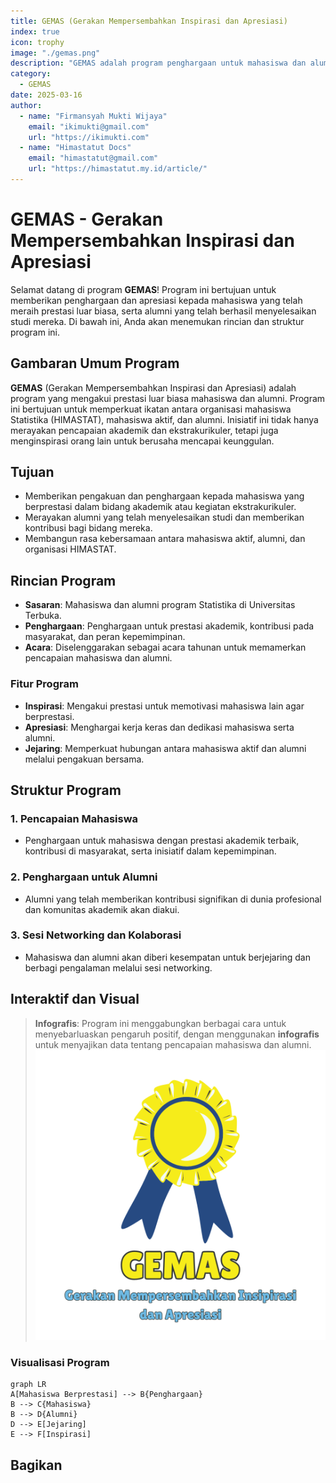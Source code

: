 ```yaml
--- 
title: GEMAS (Gerakan Mempersembahkan Inspirasi dan Apresiasi)
index: true
icon: trophy
image: "./gemas.png"
description: "GEMAS adalah program penghargaan untuk mahasiswa dan alumni yang berprestasi di Universitas Terbuka."
category:
  - GEMAS
date: 2025-03-16
author:
  - name: "Firmansyah Mukti Wijaya"
    email: "ikimukti@gmail.com"
    url: "https://ikimukti.com"
  - name: "Himastatut Docs"
    email: "himastatut@gmail.com"
    url: "https://himastatut.my.id/article/"
--- 
```


# GEMAS - Gerakan Mempersembahkan Inspirasi dan Apresiasi

Selamat datang di program **GEMAS**! Program ini bertujuan untuk memberikan penghargaan dan apresiasi kepada mahasiswa yang telah meraih prestasi luar biasa, serta alumni yang telah berhasil menyelesaikan studi mereka. Di bawah ini, Anda akan menemukan rincian dan struktur program ini.

## Gambaran Umum Program

**GEMAS** (Gerakan Mempersembahkan Inspirasi dan Apresiasi) adalah program yang mengakui prestasi luar biasa mahasiswa dan alumni. Program ini bertujuan untuk memperkuat ikatan antara organisasi mahasiswa Statistika (HIMASTAT), mahasiswa aktif, dan alumni. Inisiatif ini tidak hanya merayakan pencapaian akademik dan ekstrakurikuler, tetapi juga menginspirasi orang lain untuk berusaha mencapai keunggulan.

## Tujuan
- Memberikan pengakuan dan penghargaan kepada mahasiswa yang berprestasi dalam bidang akademik atau kegiatan ekstrakurikuler.
- Merayakan alumni yang telah menyelesaikan studi dan memberikan kontribusi bagi bidang mereka.
- Membangun rasa kebersamaan antara mahasiswa aktif, alumni, dan organisasi HIMASTAT.

## Rincian Program
- **Sasaran**: Mahasiswa dan alumni program Statistika di Universitas Terbuka.
- **Penghargaan**: Penghargaan untuk prestasi akademik, kontribusi pada masyarakat, dan peran kepemimpinan.
- **Acara**: Diselenggarakan sebagai acara tahunan untuk memamerkan pencapaian mahasiswa dan alumni.

### Fitur Program
- **Inspirasi**: Mengakui prestasi untuk memotivasi mahasiswa lain agar berprestasi.
- **Apresiasi**: Menghargai kerja keras dan dedikasi mahasiswa serta alumni.
- **Jejaring**: Memperkuat hubungan antara mahasiswa aktif dan alumni melalui pengakuan bersama.

## Struktur Program
### 1. **Pencapaian Mahasiswa**
- Penghargaan untuk mahasiswa dengan prestasi akademik terbaik, kontribusi di masyarakat, serta inisiatif dalam kepemimpinan.
  
### 2. **Penghargaan untuk Alumni**
- Alumni yang telah memberikan kontribusi signifikan di dunia profesional dan komunitas akademik akan diakui.

### 3. **Sesi Networking dan Kolaborasi**
- Mahasiswa dan alumni akan diberi kesempatan untuk berjejaring dan berbagi pengalaman melalui sesi networking.
  
## Interaktif dan Visual
> **Infografis**: Program ini menggabungkan berbagai cara untuk menyebarluaskan pengaruh positif, dengan menggunakan **infografis** untuk menyajikan data tentang pencapaian mahasiswa dan alumni.
![Infografis GEMAS](gemas.png)

### Visualisasi Program
```mermaid
graph LR
A[Mahasiswa Berprestasi] --> B{Penghargaan}
B --> C{Mahasiswa}
B --> D{Alumni}
D --> E[Jejaring]
E --> F[Inspirasi]
```



## Bagikan
<Share colorful />
<GitContributors />
<GitChangelog />